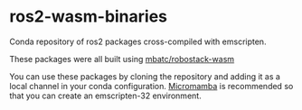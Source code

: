 # ros2-wasm-binaries
Conda repository of ros2 packages cross-compiled with emscripten.

These packages were all built using [mbatc/robostack-wasm](https://github.com/mbatc/robostack-wasm)

You can use these packages by cloning the repository and adding it as a local channel in your conda configuration. [Micromamba](https://mamba.readthedocs.io/en/latest/user_guide/micromamba.html) is recommended so that you can create an emscripten-32 environment.
